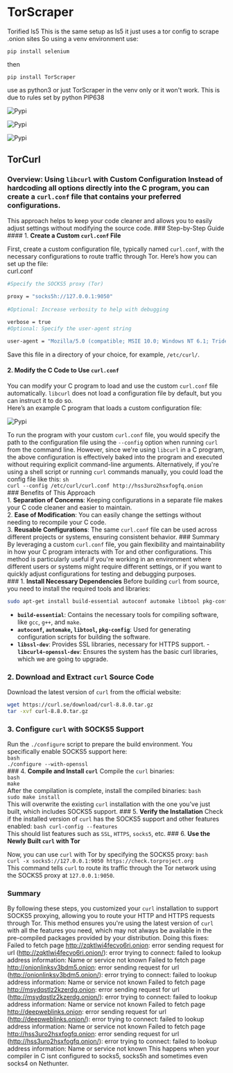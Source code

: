 # TorScraper
Torified ls5
This is the same setup as ls5 it just uses a tor config to scrape .onion sites
So using a venv environment use:

```
pip install selenium
```
then
```
pip install TorScraper
```
use as python3 or just TorScraper in the venv only or it won't work.
This is due to rules set by python PIP638

![Pypi](https://raw.githubusercontent.com/DeadmanXXXII/TorScraper/main/Screenshot_20250425-193512.png)

![Pypi](https://raw.githubusercontent.com/DeadmanXXXII/TorScraper/main/Screenshot_20250425-193341.png)

![Pypi](https://raw.githubusercontent.com/DeadmanXXXII/TorScraper/main/Screenshot_20250425-182436.png)





## TorCurl
### Overview: Using `libcurl` with Custom Configuration                                                                                                               Instead of hardcoding all options directly into the C program, you can create a `curl.conf` file that contains your preferred configurations.
This approach helps to keep your code cleaner and allows you to easily adjust settings without modifying the source code.                                                                                                                                ### Step-by-Step Guide
                                                                                   #### 1. **Create a Custom `curl.conf` File**

First, create a custom configuration file, typically named `curl.conf`, with the necessary configurations to route traffic through Tor. Here’s how you can set up the file:                                                                                                                                                                     
curl.conf                                                                            
```bash
#Specify the SOCKS5 proxy (Tor)
   
proxy = "socks5h://127.0.0.1:9050"
 
#Optional: Increase verbosity to help with debugging

verbose = true                                       
#Optional: Specify the user-agent string

user-agent = "Mozilla/5.0 (compatible; MSIE 10.0; Windows NT 6.1; Trident/6.0)"
```
                                                                   
Save this file in a directory of your choice, for example, `/etc/curl/`.           
#### 2. **Modify the C Code to Use `curl.conf`**                                   
You can modify your C program to load and use the custom `curl.conf` file automatically. `libcurl` does not load a configuration file by default, but you can instruct it to do so.                                                                      
Here’s an example C program that loads a custom configuration file:     

![Pypi](https://raw.githubusercontent.com/DeadmanXXXII/TorScraper/main/Screenshot_20250425-193341.png)

To run the program with your custom `curl.conf` file, you would specify the path to the configuration file using the `--config` option when running `curl` from the command line. However, since we're using `libcurl` in a C program, the above configuration is effectively baked into the program and executed without requiring explicit command-line arguments.
                                                                                   Alternatively, if you're using a shell script or running `curl` commands manually, you could load the config file like this:                                                                                                                             ```sh                                                                              curl --config /etc/curl/curl.conf http://hss3uro2hsxfogfq.onion                    ```                                                                                                                                                                   ### Benefits of This Approach                                                                                                                                         
                                                                                   1. **Separation of Concerns**: Keeping configurations in a separate file makes your C code cleaner and easier to maintain.                                                                                                                              
                                                                                   2. **Ease of Modification**: You can easily change the settings without needing to recompile your C code.                                                                                                                                               
                                                                                   3. **Reusable Configurations**: The same `curl.conf` file can be used across different projects or systems, ensuring consistent behavior.
                                                                                   ### Summary                                                                                                                                                           By leveraging a custom `curl.conf` file, you gain flexibility and maintainability in how your C program interacts with Tor and other configurations. This method is particularly useful if you're working in an environment where different users or systems might require different settings, or if you want to quickly adjust configurations for testing and debugging purposes.                                                                                                                               
                                                                                   ### 1. **Install Necessary Dependencies**
                                                                                   Before building `curl` from source, you need to install the required tools and libraries:                                                                             
```bash                                                                            sudo apt-get update
sudo apt-get install build-essential autoconf automake libtool pkg-config libssl-dev libcurl4-openssl-dev
```                                                                                
- **`build-essential`**: Contains the necessary tools for compiling software, like `gcc`, `g++`, and `make`.
- **`autoconf`, `automake`, `libtool`, `pkg-config`**: Used for generating configuration scripts for building the software.
- **`libssl-dev`**: Provides SSL libraries, necessary for HTTPS support.           - **`libcurl4-openssl-dev`**: Ensures the system has the basic curl libraries, which we are going to upgrade.                                                         
### 2. **Download and Extract `curl` Source Code**                                 
Download the latest version of `curl` from the official website:                   
```bash
wget https://curl.se/download/curl-8.8.0.tar.gz
tar -xvf curl-8.8.0.tar.gz                                                         cd curl-8.8.0
```                                                                                
### 3. **Configure `curl` with SOCKS5 Support**                                    
Run the `./configure` script to prepare the build environment. You specifically enable SOCKS5 support here:                                                           
```bash                                                                            ./configure --with-openssl                                                         ```                                                                                                                                                                   ### 4. **Compile and Install `curl`**                                                                                                                                 Compile the `curl` binaries:                                                       
```bash                                                                            make                                                                               ```                                                                                                                                                                   After the compilation is complete, install the compiled binaries:                                                                                                     ```bash                                                                            sudo make install                                                                  ```                                                                                                                                                                   This will overwrite the existing `curl` installation with the one you've just built, which includes SOCKS5 support.
                                                                                   ### 5. **Verify the Installation**                                                                                                                                    Check if the installed version of `curl` has the SOCKS5 support and other features enabled:
                                                                                   ```bash
curl-config --features                                                             ```
                                                                                   This should list features such as `SSL`, `HTTPS`, `socks5`, etc.
                                                                                   ### 6. **Use the Newly Built `curl` with Tor**

Now, you can use `curl` with Tor by specifying the SOCKS5 proxy:
                                                                                   ```bash                                                                            curl -x socks5://127.0.0.1:9050 https://check.torproject.org                       ```
                                                                                   This command tells `curl` to route its traffic through the Tor network using the SOCKS5 proxy at `127.0.0.1:9050`.                                                    
### Summary                                                                        
By following these steps, you customized your `curl` installation to support SOCKS5 proxying,                                                                         allowing you to route your HTTP and HTTPS requests through Tor.                    This method ensures you're using the latest version of `curl` with all the features you need, which may not always be
available in the pre-compiled packages provided by your distribution.
                                                                                   Doing this fixes:
                                                                                   Failed to fetch page http://zqktlwi4fecvo6ri.onion: error sending request for url (http://zqktlwi4fecvo6ri.onion/): error trying to connect: failed to lookup address information: Name or service not known
Failed to fetch page http://onionlinksv3bdm5.onion: error sending request for url (http://onionlinksv3bdm5.onion/): error trying to connect: failed to lookup address information: Name or service not known                                             Failed to fetch page http://msydqstlz2kzerdg.onion: error sending request for url (http://msydqstlz2kzerdg.onion/): error trying to connect: failed to lookup address information: Name or service not known                                             Failed to fetch page http://deepweblinks.onion: error sending request for url (http://deepweblinks.onion/): error trying to connect: failed to lookup address information: Name or service not known                                                     Failed to fetch page http://hss3uro2hsxfogfq.onion: error sending request for url (http://hss3uro2hsxfogfq.onion/): error trying to connect: failed to lookup address information: Name or service not known                                                                                                                                This happens when your compiler in C isnt configured to socks5, socks5h and sometimes even socks4 on Nethunter.                                                       
